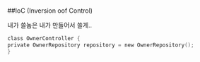 # 

##IoC (Inversion oof Control)

내가 쓸놈은 내가 만들어서 쓸게..
```c
class OwnerController {
private OwnerRepository repository = new OwnerRepository();
}
```
